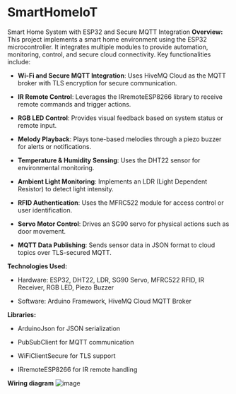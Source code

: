 # SmartHomeIoT
Smart Home System with ESP32 and Secure MQTT Integration
**Overview:**
This project implements a smart home environment using the ESP32 microcontroller. It integrates multiple modules to provide automation, monitoring, control, and secure cloud connectivity. Key functionalities include:

- **Wi-Fi and Secure MQTT Integration**: Uses HiveMQ Cloud as the MQTT broker with TLS encryption for secure communication.

- **IR Remote Control**: Leverages the IRremoteESP8266 library to receive remote commands and trigger actions.

- **RGB LED Control**: Provides visual feedback based on system status or remote input.

- **Melody Playback**: Plays tone-based melodies through a piezo buzzer for alerts or notifications.

- **Temperature & Humidity Sensing**: Uses the DHT22 sensor for environmental monitoring.

- **Ambient Light Monitoring**: Implements an LDR (Light Dependent Resistor) to detect light intensity.

- **RFID Authentication**: Uses the MFRC522 module for access control or user identification.

- **Servo Motor Control**: Drives an SG90 servo for physical actions such as door movement.

- **MQTT Data Publishing**: Sends sensor data in JSON format to cloud topics over TLS-secured MQTT.

**Technologies Used:**

- Hardware: ESP32, DHT22, LDR, SG90 Servo, MFRC522 RFID, IR Receiver, RGB LED, Piezo Buzzer

- Software: Arduino Framework, HiveMQ Cloud MQTT Broker

**Libraries:**

- ArduinoJson for JSON serialization

- PubSubClient for MQTT communication

- WiFiClientSecure for TLS support

- IRremoteESP8266 for IR remote handling

**Wiring diagram**
![image](https://github.com/user-attachments/assets/9d32559f-37fa-400c-99b3-58c323e42b71)
